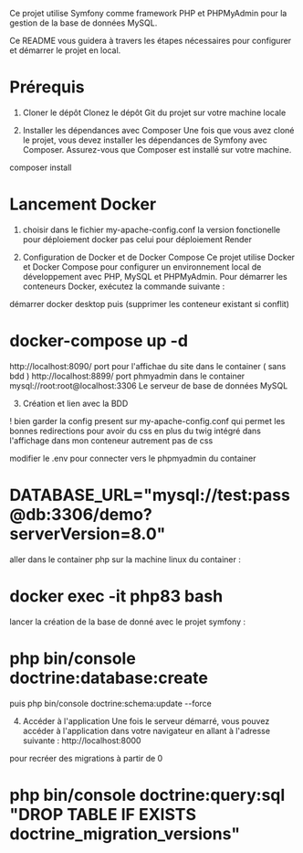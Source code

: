 Ce projet utilise Symfony comme framework PHP et PHPMyAdmin pour la gestion de la base de données MySQL. 

Ce README vous guidera à travers les étapes nécessaires pour configurer et démarrer le projet en local.


# Prérequis #

1. Cloner le dépôt
Clonez le dépôt Git du projet sur votre machine locale 

2. Installer les dépendances avec Composer
Une fois que vous avez cloné le projet, vous devez installer les dépendances de Symfony avec Composer. Assurez-vous que Composer est installé sur votre machine.

composer install


# Lancement Docker #

1. choisir dans le fichier my-apache-config.conf la version fonctionelle pour déploiement docker
pas celui pour déploiement Render



2. Configuration de Docker et de Docker Compose
Ce projet utilise Docker et Docker Compose pour configurer un environnement local de développement avec PHP, MySQL et PHPMyAdmin. Pour démarrer les conteneurs Docker, exécutez la commande suivante :

démarrer docker desktop puis 
(supprimer les conteneur existant si conflit)

 # docker-compose up -d #

http://localhost:8090/    port pour l'affichae du site dans le container ( sans bdd )
http://localhost:8899/    port phmyadmin dans le container 
mysql://root:root@localhost:3306   Le serveur de base de données MySQL

3. Création et lien avec la BDD

! bien garder la config present sur my-apache-config.conf qui permet les bonnes redirections 
pour avoir du css en plus du twig intégré dans l'affichage dans mon conteneur 
autrement pas de css

modifier le .env pour connecter vers le phpmyadmin du container 

# DATABASE_URL="mysql://test:pass@db:3306/demo?serverVersion=8.0" #

aller dans le container php sur la machine linux du container : 
# docker exec -it php83 bash #
lancer la création de la base de donné avec le projet symfony : 
# php bin/console doctrine:database:create #
puis php bin/console doctrine:schema:update --force


4. Accéder à l'application
Une fois le serveur démarré, vous pouvez accéder à l'application dans votre navigateur en allant à l'adresse suivante :  http://localhost:8000





pour recréer des migrations à partir de 0
# php bin/console doctrine:query:sql "DROP TABLE IF EXISTS doctrine_migration_versions" #